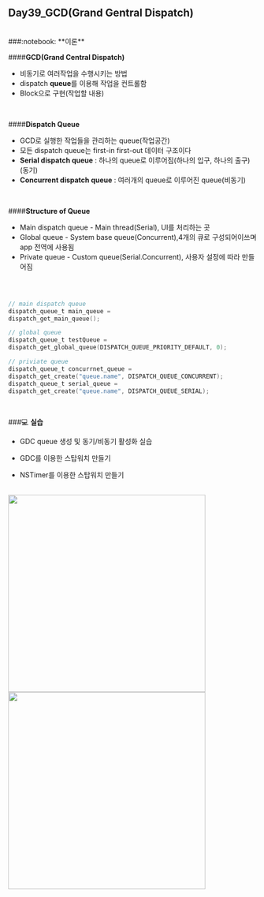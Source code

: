 Day39_GCD(Grand Gentral Dispatch)
--
<br>
###:notebook: **이론**

####**GCD(Grand Central Dispatch)**
- 비동기로 여러작업을 수행시키는 방법
- dispatch **queue**를 이용해 작업을 컨트롤함
- Block으로 구현(작업할 내용)
<br>

####**Dispatch Queue**
- GCD로 실행한 작업들을 관리하는 queue(작업공간)
- 모든 dispatch queue는 first-in first-out 데이터 구조이다
- **Serial dispatch queue** : 하나의 queue로 이루어짐(하나의 입구, 하나의 출구)(동기)
- **Concurrent dispatch queue** : 여러개의 queue로 이루어진 queue(비동기)
<br>

####**Structure of Queue**
- Main dispatch queue - Main thread(Serial), UI를 처리하는 곳
- Global queue - System base queue(Concurrent),4개의 큐로 구성되어이쓰며 app 전역에 사용됨
- Private queue - Custom queue(Serial.Concurrent), 사용자 설정에 따라 만들어짐
<br>

```objective-c

// main dispatch queue
dispatch_queue_t main_queue =
dispatch_get_main_queue();

// global queue 
dispatch_queue_t testQueue =
dispatch_get_global_queue(DISPATCH_QUEUE_PRIORITY_DEFAULT, 0);

// priviate queue
dispatch_queue_t concurrnet_queue =
dispatch_get_create("queue.name", DISPATCH_QUEUE_CONCURRENT);
dispatch_queue_t serial_queue =
dispatch_get_create("queue.name", DISPATCH_QUEUE_SERIAL);

```
<br>


###:computer: **실습**
- GDC queue 생성 및 동기/비동기 활성화 실습
- GDC를 이용한 스탑워치 만들기

- NSTimer를 이용한 스탑워치 만들기


<br>
<img src="https://github.com/MijeongJeon/FAST-CAMPUS_iOS-SCHOOL/blob/master/Daily Study/images/Day39_160617(NSTimer)1.png?" width="400px" />

<br>
<img src="https://github.com/MijeongJeon/FAST-CAMPUS_iOS-SCHOOL/blob/master/Daily Study/images/Day39_160617(NSTimer)2.png?" width="400px" />


